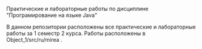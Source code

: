 Практические и лабораторные работы по дисциплине "Програмирование на языке Java"

В данном репозитории расположены все практические и лабораторные работы за 1 семестр 2 курса.
Работы расположены в Object_1/src/ru/mirea .
